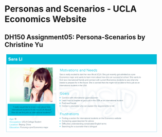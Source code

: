 # Personas and Scenarios - UCLA Economics Website
## DH150 Assignment05: Persona-Scenarios by Christine Yu

<img src="./Persona 1.png" width=”50%”>
